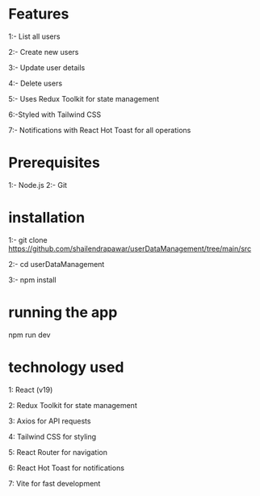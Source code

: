 
# Features
1:- List all users

2:- Create new users

3:- Update user details

4:- Delete users

5:- Uses Redux Toolkit for state management

6:-Styled with Tailwind CSS

7:- Notifications with React Hot Toast for all operations

# Prerequisites
1:- Node.js
2:- Git
# installation
1:- git clone https://github.com/shailendrapawar/userDataManagement/tree/main/src

2:- cd userDataManagement

3:- npm install

# running the app
npm run dev

# technology used

1: React (v19)

2: Redux Toolkit for state management

3: Axios for API requests

4: Tailwind CSS for styling

5: React Router for navigation

6: React Hot Toast for notifications

7: Vite for fast development

